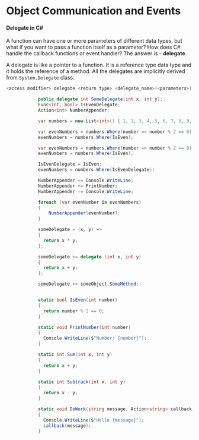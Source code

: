 # Object Communication and Events

#### Delegate in C#
<p>
A function can have one or more parameters of different data types, but what if you want to pass a function itself as a parameter? How does C# handle the callback functions or event handler? 
The answer is - <b>delegate</b>.
</p>

<p>
A delegate is like a pointer to a function. It is a reference type data type and it holds the reference of a method. 
All the delegates are implicitly derived from <code>System.Delegate</code> class.
</p>

```bash
<access modifier> delegate <return type> <delegate_name>(<parameters>)
```

```csharp
            public delegate int SomeDelegate(int x, int y);
            Func<int, bool> IsEvenDelegate;
            Action<int> NumberAppender;

            var numbers = new List<int>() { 1, 2, 3, 4, 5, 6, 7, 8, 9, 10 };

            var evenNumbers = numbers.Where(number => number % 2 == 0);
            evenNumbers = numbers.Where(IsEven);

            var evenNumbers = numbers.Where(number => number % 2 == 0);
            evenNumbers = numbers.Where(IsEven);

            IsEvenDelegate = IsEven;
            evenNumbers = numbers.Where(IsEvenDelegate);

            NumberAppender += Console.WriteLine;
            NumberAppender += PrintNumber;
            NumberAppender -= Console.WriteLine;

            foreach (var evenNumber in evenNumbers)
            {
                NumberAppender(evenNumber);
            }

            someDelegate = (x, y) =>
            {
              return x * y;
            };

            someDelegate += delegate (int x, int y)
            {
              return x + y;
            };

            someDelegate += someObject.SomeMethod;


            static bool IsEven(int number)
            {
              return number % 2 == 0;
            }

            static void PrintNumber(int number)
            {
              Console.WriteLine($"Number: {number}");
            }

            static int Sum(int x, int y)
            {
              return x + y;
            }

            static int Subtrack(int x, int y)
            {
              return x - y;
            }

            static void DoWork(string message, Action<string> callback)
            {
              Console.WriteLine($"Hello {message}");
              callback(message);
            }
```
